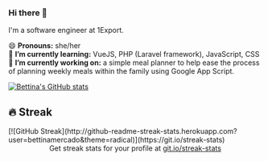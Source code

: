 ### Hi there 👋

I'm a software engineer at 1Export.

😄 <b>Pronouns:</b> she/her<br/>
🌱 <b>I’m currently learning:</b> VueJS, PHP (Laravel framework), JavaScript, CSS<br/>
🔭 <b>I’m currently working on:</b> a simple meal planner to help ease the process of planning weekly meals within the family using Google App Script.

[![Bettina's GitHub stats](https://github-readme-stats.vercel.app/api?username=bettinamercado&count_private=true&show_icons=true)](https://github.com/bettinamercado/github-readme-stats)

<h2>🔥 Streak</h2>
[![GitHub Streak](http://github-readme-streak-stats.herokuapp.com?user=bettinamercado&theme=radical)](https://git.io/streak-stats)<br/>
<center>Get streak stats for your profile at <a href="git.io/streak-stats">git.io/streak-stats</a></center>

<!--
**bettinamercado/bettinamercado** is a ✨ _special_ ✨ repository because its `README.md` (this file) appears on your GitHub profile.

Here are some ideas to get you started:

- 🔭 I’m currently working on ...
- 🌱 I’m currently learning ...
- 👯 I’m looking to collaborate on ...
- 🤔 I’m looking for help with ...
- 💬 Ask me about ...
- 📫 How to reach me: ...
- 😄 Pronouns: ...
- ⚡ Fun fact: ...
-->
